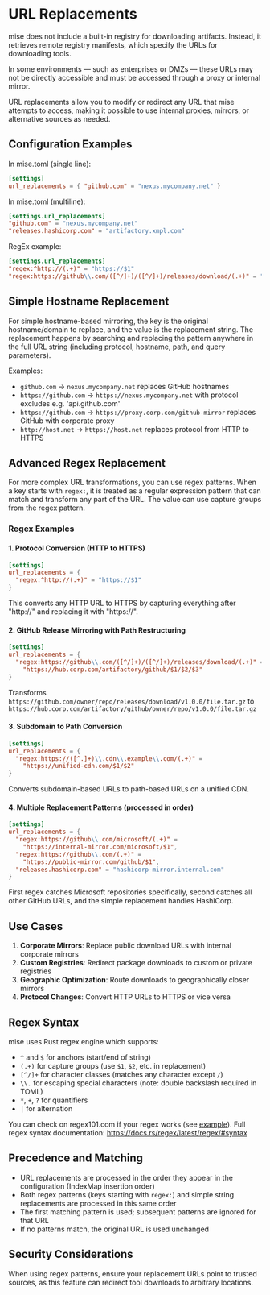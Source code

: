 # URL Replacements

mise does not include a built-in registry for downloading artifacts.
Instead, it retrieves remote registry manifests, which specify the URLs for downloading tools.

In some environments — such as enterprises or DMZs — these URLs may not be directly accessible and must be accessed through a proxy or internal mirror.

URL replacements allow you to modify or redirect any URL that mise attempts to access, making it possible to use internal proxies, mirrors, or alternative sources as needed.

## Configuration Examples

In mise.toml (single line):

```toml
[settings]
url_replacements = { "github.com" = "nexus.mycompany.net" }
```

In mise.toml (multiline):

```toml
[settings.url_replacements]
"github.com" = "nexus.mycompany.net"
"releases.hashicorp.com" = "artifactory.xmpl.com" 
```

RegEx example:

```toml
[settings.url_replacements]
"regex:^http://(.+)" = "https://$1"
"regex:https://github\\.com/([^/]+)/([^/]+)/releases/download/(.+)" = "https://hub.corp.com/artifactory/github/$1/$2/$3"
```

## Simple Hostname Replacement

For simple hostname-based mirroring, the key is the original hostname/domain to replace,
and the value is the replacement string. The replacement happens by searching and replacing
the pattern anywhere in the full URL string (including protocol, hostname, path, and query parameters).

Examples:
- `github.com` -> `nexus.mycompany.net` replaces GitHub hostnames
- `https://github.com` -> `https://nexus.mycompany.net` with protocol excludes e.g. 'api.github.com'
- `https://github.com` -> `https://proxy.corp.com/github-mirror` replaces GitHub with corporate proxy
- `http://host.net` -> `https://host.net` replaces protocol from HTTP to HTTPS

## Advanced Regex Replacement

For more complex URL transformations, you can use regex patterns. When a key starts with `regex:`,
it is treated as a regular expression pattern that can match and transform any part of the URL.
The value can use capture groups from the regex pattern.

### Regex Examples

#### 1. Protocol Conversion (HTTP to HTTPS)
```toml
[settings]
url_replacements = { 
  "regex:^http://(.+)" = "https://$1" 
}
```
This converts any HTTP URL to HTTPS by capturing everything after "http://" and replacing it with "https://".

#### 2. GitHub Release Mirroring with Path Restructuring
```toml
[settings]
url_replacements = { 
  "regex:https://github\\.com/([^/]+)/([^/]+)/releases/download/(.+)" = 
    "https://hub.corp.com/artifactory/github/$1/$2/$3" 
}
```
Transforms `https://github.com/owner/repo/releases/download/v1.0.0/file.tar.gz`
to `https://hub.corp.com/artifactory/github/owner/repo/v1.0.0/file.tar.gz`

#### 3. Subdomain to Path Conversion
```toml
[settings]
url_replacements = { 
  "regex:https://([^.]+)\\.cdn\\.example\\.com/(.+)" = 
    "https://unified-cdn.com/$1/$2" 
}
```
Converts subdomain-based URLs to path-based URLs on a unified CDN.

#### 4. Multiple Replacement Patterns (processed in order)
```toml
[settings]
url_replacements = { 
  "regex:https://github\\.com/microsoft/(.+)" = 
    "https://internal-mirror.com/microsoft/$1",
  "regex:https://github\\.com/(.+)" = 
    "https://public-mirror.com/github/$1",
  "releases.hashicorp.com" = "hashicorp-mirror.internal.com"
}
```
First regex catches Microsoft repositories specifically, second catches all other GitHub URLs,
and the simple replacement handles HashiCorp.

## Use Cases

1. **Corporate Mirrors**: Replace public download URLs with internal corporate mirrors
2. **Custom Registries**: Redirect package downloads to custom or private registries
3. **Geographic Optimization**: Route downloads to geographically closer mirrors  
4. **Protocol Changes**: Convert HTTP URLs to HTTPS or vice versa

## Regex Syntax

mise uses Rust regex engine which supports:
- `^` and `$` for anchors (start/end of string)
- `(.+)` for capture groups (use `$1`, `$2`, etc. in replacement)
- `[^/]+` for character classes (matches any character except `/`)
- `\\.` for escaping special characters (note: double backslash required in TOML)
- `*`, `+`, `?` for quantifiers
- `|` for alternation

You can check on regex101.com if your regex works (see [example](https://regex101.com/r/rmcIE1/1)).
Full regex syntax documentation: <https://docs.rs/regex/latest/regex/#syntax>

## Precedence and Matching

- URL replacements are processed in the order they appear in the configuration (IndexMap insertion order)
- Both regex patterns (keys starting with `regex:`) and simple string replacements are processed in this same order
- The first matching pattern is used; subsequent patterns are ignored for that URL
- If no patterns match, the original URL is used unchanged

## Security Considerations

When using regex patterns, ensure your replacement URLs point to trusted sources,
as this feature can redirect tool downloads to arbitrary locations.
